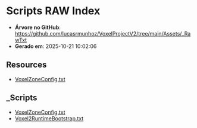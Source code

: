 # Scripts RAW Index

- **Árvore no GitHub**: https://github.com/lucasrmunhoz/VoxelProjectV2/tree/main/Assets/_RawTxt
- **Gerado em**: 2025-10-21 10:02:06


## Resources

- [VoxelZoneConfig.txt](https://raw.githubusercontent.com/lucasrmunhoz/VoxelProjectV2/main/Assets/_RawTxt/Resources/Voxel2/VoxelZoneConfig.txt)

## _Scripts

- [VoxelZoneConfig.txt](https://raw.githubusercontent.com/lucasrmunhoz/VoxelProjectV2/main/Assets/_RawTxt/_Scripts/Voxel2/Config/VoxelZoneConfig.txt)
- [Voxel2RuntimeBootstrap.txt](https://raw.githubusercontent.com/lucasrmunhoz/VoxelProjectV2/main/Assets/_RawTxt/_Scripts/Voxel2/Runtime/Voxel2RuntimeBootstrap.txt)
